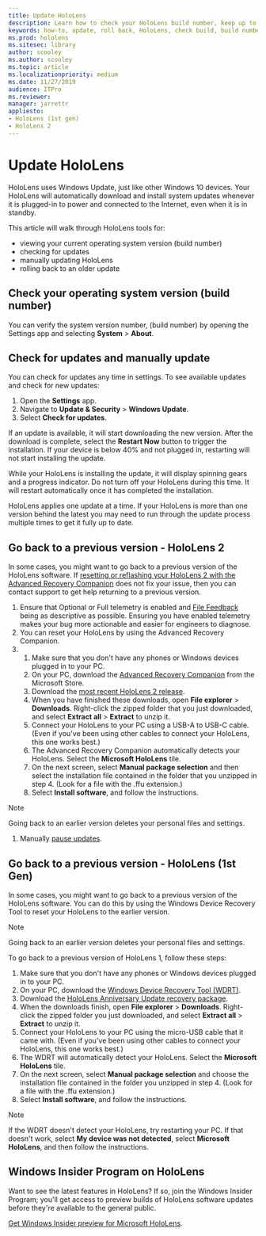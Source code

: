 ```yaml
---
title: Update HoloLens
description: Learn how to check your HoloLens build number, keep up to date with device updates, join the Insiders Program, and roll back updates.
keywords: how-to, update, roll back, HoloLens, check build, build number
ms.prod: hololens
ms.sitesec: library
author: scooley
ms.author: scooley
ms.topic: article
ms.localizationpriority: medium
ms.date: 11/27/2019
audience: ITPro
ms.reviewer: 
manager: jarrettr
appliesto:
- HoloLens (1st gen)
- HoloLens 2
---
```


# Update HoloLens

HoloLens uses Windows Update, just like other Windows 10 devices. Your HoloLens will automatically download and install system updates whenever it is plugged-in to power and connected to the Internet, even when it is in standby.

This article will walk through HoloLens tools for:

- viewing your current operating system version (build number)
- checking for updates
- manually updating HoloLens
- rolling back to an older update

## Check your operating system version (build number)

You can verify the system version number, (build number) by opening the Settings app and selecting **System** > **About**.

## Check for updates and manually update

You can check for updates any time in settings.  To see available updates and check for new updates:

1. Open the **Settings** app.
1. Navigate to **Update & Security** > **Windows Update**.
1. Select **Check for updates**.

If an update is available, it will start downloading the new version. After the download is complete, select the **Restart Now** button to trigger the installation. If your device is below 40% and not plugged in, restarting will not start installing the update.

While your HoloLens is installing the update, it will display spinning gears and a progress indicator. Do not turn off your HoloLens during this time. It will restart automatically once it has completed the installation.

HoloLens applies one update at a time.  If your HoloLens is more than one version behind the latest you may need to run through the update process multiple times to get it fully up to date.

## Go back to a previous version - HoloLens 2

In some cases, you might want to go back to a previous version of the HoloLens software. If [resetting or reflashing your HoloLens 2 with the Advanced Recovery Companion](hololens-recovery.md) does not fix your issue, then you can contact support to get help returning to a previous version.

1. Ensure that Optional or Full telemetry is enabled and [File Feedback](https://docs.microsoft.com/hololens/hololens-feedback) being as descriptive as possible. Ensuring you have enabled telemetry makes your bug more actionable and easier for engineers to diagnose.
2. You can reset your HoloLens by using the Advanced Recovery Companion.
1. 
    1. Make sure that you don't have any phones or Windows devices plugged in to your PC.
    1. On your PC, download the [Advanced Recovery Companion](https://www.microsoft.com/p/advanced-recovery-companion/9p74z35sfrs8?activetab=pivot:overviewtab) from the Microsoft Store.
    1. Download the [most recent HoloLens 2 release](https://aka.ms/hololens2download).
    1. When you have finished these downloads, open **File explorer** > **Downloads**. Right-click the zipped folder that you just downloaded, and select **Extract all** > **Extract** to unzip it.
    1. Connect your HoloLens to your PC using a USB-A to USB-C cable. (Even if you've been using other cables to connect your HoloLens, this one works best.)
    1. The Advanced Recovery Companion automatically detects your HoloLens. Select the **Microsoft HoloLens** tile.
    1. On the next screen, select **Manual package selection** and then select the installation file contained in the folder that you unzipped in step 4. (Look for a file with the .ffu extension.)
    1. Select **Install software**, and follow the instructions.
> [!NOTE]
> Going back to an earlier version deletes your personal files and settings.
1. Manually [pause updates](hololens-updates.md#pause-updates-via-device). 

## Go back to a previous version - HoloLens (1st Gen)

In some cases, you might want to go back to a previous version of the HoloLens software. You can do this by using the Windows Device Recovery Tool to reset your HoloLens to the earlier version.

> [!NOTE]
> Going back to an earlier version deletes your personal files and settings.

To go back to a previous version of HoloLens 1, follow these steps:

1. Make sure that you don't have any phones or Windows devices plugged in to your PC.
1. On your PC, download the [Windows Device Recovery Tool (WDRT)](https://support.microsoft.com/help/12379).
1. Download the [HoloLens Anniversary Update recovery package](https://aka.ms/hololensrecovery).
1. When the downloads finish, open **File explorer** > **Downloads**. Right-click the zipped folder you just downloaded, and select **Extract all** > **Extract** to unzip it.
1. Connect your HoloLens to your PC using the micro-USB cable that it came with. (Even if you've been using other cables to connect your HoloLens, this one works best.)
1. The WDRT will automatically detect your HoloLens. Select the **Microsoft HoloLens** tile.
1. On the next screen, select **Manual package selection** and choose the installation file contained in the folder you unzipped in step 4. (Look for a file with the .ffu extension.)
1. Select **Install software**, and follow the instructions.

> [!NOTE]
> If the WDRT doesn't detect your HoloLens, try restarting your PC. If that doesn't work, select **My device was not detected**, select **Microsoft HoloLens**, and then follow the instructions.

## Windows Insider Program on HoloLens

Want to see the latest features in HoloLens?  If so, join the Windows Insider Program; you'll get access to preview builds of HoloLens software updates before they're available to the general public.

[Get Windows Insider preview for Microsoft HoloLens](hololens-insider.md).
